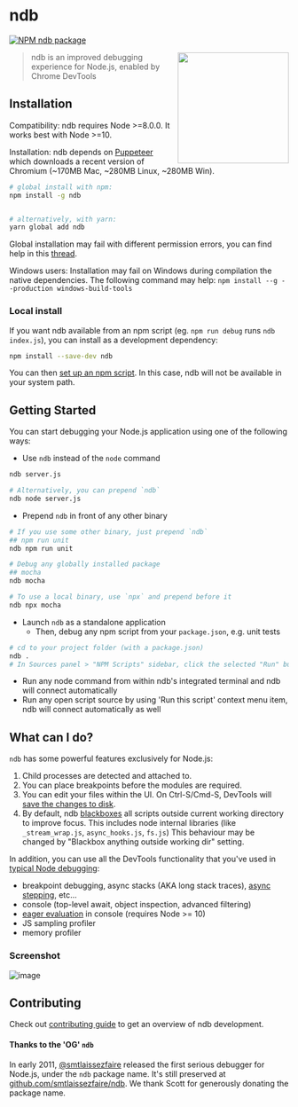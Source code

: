 # ndb

<!-- [START badges] -->
[![NPM ndb package](https://img.shields.io/npm/v/ndb.svg)](https://npmjs.org/package/ndb)
<!-- [END badges] -->

<img src="https://raw.githubusercontent.com/ChromeDevTools/devtools-logo/master/192.png" height="200" align="right">

> ndb is an improved debugging experience for Node.js, enabled by Chrome DevTools

## Installation

Compatibility: ndb requires Node >=8.0.0. It works best with Node >=10.

Installation: ndb depends on [Puppeteer](https://github.com/GoogleChrome/puppeteer) which downloads a recent version of Chromium (~170MB Mac, ~280MB Linux, ~280MB Win).

```bash
# global install with npm:
npm install -g ndb


# alternatively, with yarn:
yarn global add ndb
```

Global installation may fail with different permission errors, you can find help in this [thread](https://github.com/GoogleChromeLabs/ndb/issues/20).

Windows users: Installation may fail on Windows during compilation the native dependencies. The following command may help: `npm install --g --production windows-build-tools`

### Local install

If you want ndb available from an npm script (eg. `npm run debug` runs `ndb index.js`), you can install as a development dependency:

```bash
npm install --save-dev ndb
```

You can then [set up an npm script](https://docs.npmjs.com/misc/scripts#examples). In this case, ndb will not be available in your system path.


## Getting Started

You can start debugging your Node.js application using one of the following ways:

- Use `ndb` instead of the `node` command

```bash
ndb server.js

# Alternatively, you can prepend `ndb`
ndb node server.js
```

- Prepend `ndb` in front of any other binary

```bash
# If you use some other binary, just prepend `ndb`
## npm run unit
ndb npm run unit

# Debug any globally installed package
## mocha
ndb mocha

# To use a local binary, use `npx` and prepend before it
ndb npx mocha
```

- Launch `ndb` as a standalone application 
   - Then, debug any npm script from your `package.json`, e.g. unit tests

```bash
# cd to your project folder (with a package.json)
ndb .
# In Sources panel > "NPM Scripts" sidebar, click the selected "Run" button 
```

- Run any node command from within ndb's integrated terminal and ndb will connect automatically
- Run any open script source by using 'Run this script' context menu item, ndb will connect automatically as well

## What can I do?

`ndb` has some powerful features exclusively for Node.js:
1. Child processes are detected and attached to.
1. You can place breakpoints before the modules are required.
1. You can edit your files within the UI. On Ctrl-S/Cmd-S, DevTools will [save the changes to disk](https://developers.google.com/web/tools/chrome-devtools/workspaces/).
1. By default, ndb [blackboxes](https://developers.google.com/web/tools/chrome-devtools/javascript/reference#blackbox) all scripts outside current working directory to improve focus. This includes node internal libraries (like `_stream_wrap.js`, `async_hooks.js`, `fs.js`) This behaviour may be changed by "Blackbox anything outside working dir" setting. 

In addition, you can use all the DevTools functionality that you've used in [typical Node debugging](https://medium.com/@paul_irish/debugging-node-js-nightlies-with-chrome-devtools-7c4a1b95ae27):
- breakpoint debugging, async stacks (AKA long stack traces), [async stepping](https://developers.google.com/web/updates/2018/01/devtools#async), etc...
- console (top-level await, object inspection, advanced filtering)
- [eager evaluation](https://developers.google.com/web/updates/2018/05/devtools#eagerevaluation) in console (requires Node >= 10)
- JS sampling profiler
- memory profiler

### Screenshot
![image](https://user-images.githubusercontent.com/39191/43023843-14a085a6-8c21-11e8-85b7-b9fd3405938a.png)


## Contributing

Check out [contributing guide](https://github.com/GoogleChromeLabs/ndb/blob/master/CONTRIBUTING.md) to get an overview of ndb development.

#### Thanks to the 'OG' `ndb`

In early 2011, [@smtlaissezfaire](https://github.com/smtlaissezfaire) released the first serious debugger for Node.js, under the `ndb` package name. It's still preserved at [github.com/smtlaissezfaire/ndb](https://github.com/smtlaissezfaire/ndb#readme). We thank Scott for generously donating the package name.
